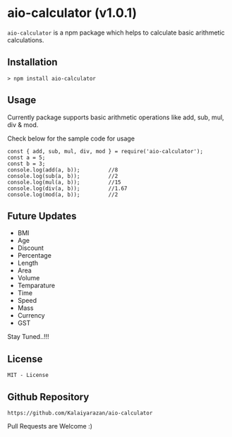 # aio-calculator (v1.0.1)

`aio-calculator` is a npm package which helps to calculate basic arithmetic calculations.

## Installation

```
> npm install aio-calculator
```

## Usage

Currently package supports basic arithmetic operations like add, sub, mul, div & mod.

Check below for the sample code for usage

```
const { add, sub, mul, div, mod } = require('aio-calculator');
const a = 5;
const b = 3;
console.log(add(a, b));         //8
console.log(sub(a, b));         //2
console.log(mul(a, b));         //15
console.log(div(a, b));         //1.67
console.log(mod(a, b));         //2
```

## Future Updates

- BMI
- Age
- Discount
- Percentage
- Length
- Area
- Volume
- Temparature
- Time
- Speed
- Mass
- Currency
- GST

Stay Tuned..!!!

## License

`MIT - License`

## Github Repository

```
https://github.com/Kalaiyarazan/aio-calculator
```

Pull Requests are Welcome :)
